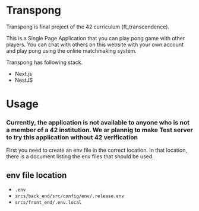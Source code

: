 # Transpong

Transpong is final project of the 42 curriculum (ft_transcendence).

This is a Single Page Application that you can play pong game with other players. You can chat with others on this website with your own account and play pong using the online matchmaking system.

Transpong has following stack.
* Next.js
* NestJS

# Usage

### Currently, the application is not available to anyone who is not a member of a 42 institution. We ar plannig to make Test server to try this application without 42 verification

First you need to create an env file in the correct location.
In that location, there is a document listing the env files that should be used.

## env file location

*  `.env`
* `srcs/back_end/src/config/env/.release.env`
* `srcs/front_end/.env.local`
